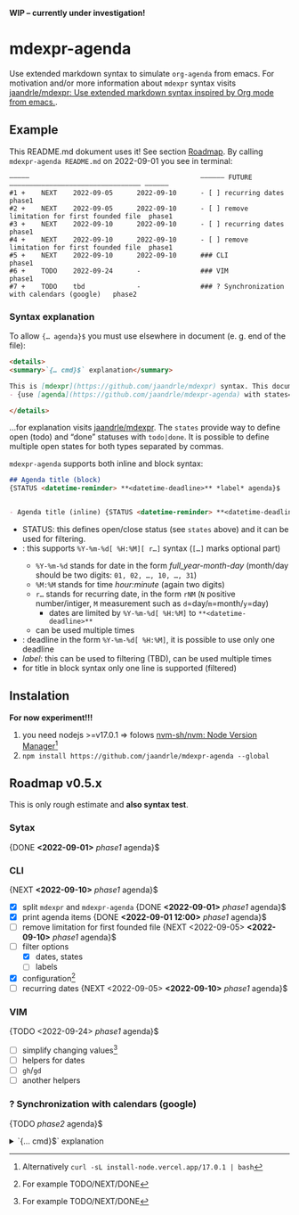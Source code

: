 **WIP – currently under investigation!**

# mdexpr-agenda
Use extended markdown syntax to simulate `org-agenda` from emacs.
For motivation and/or more information about `mdexpr` syntax visits
[jaandrle/mdexpr: Use extended markdown syntax inspired by Org mode from emacs.](https://github.com/jaandrle/mdexpr).

## Example
This README.md dokument uses it! See section [Roadmap](#roadmap).
By calling `mdexpr-agenda README.md` on 2022-09-01 you see in terminal:
```terminal
—————                                           —————— FUTURE ————————————————————————————————— ——————
#1 +    NEXT    2022-09-05      2022-09-10      - [ ] recurring dates                           phase1
#2 +    NEXT    2022-09-05      2022-09-10      - [ ] remove limitation for first founded file  phase1
#3 +    NEXT    2022-09-10      2022-09-10      - [ ] recurring dates                           phase1
#4 +    NEXT    2022-09-10      2022-09-10      - [ ] remove limitation for first founded file  phase1
#5 +    NEXT    2022-09-10      2022-09-10      ### CLI                                         phase1
#6 +    TODO    2022-09-24      -               ### VIM                                         phase1
#7 +    TODO    tbd             -               ### ? Synchronization with calendars (google)   phase2
```

### Syntax explanation
To allow `{… agenda}$` you must use elsewhere in document (e. g. end of the file):
```markdown
<details>
<summary>`{… cmd}$` explanation</summary>

This is [mdexpr](https://github.com/jaandrle/mdexpr) syntax. This document uses:
- {use [agenda](https://github.com/jaandrle/mdexpr-agenda) with states=TODO,NEXT|DONE mdexpr}$

</details>
```
…for explanation visits [jaandrle/mdexpr](https://github.com/jaandrle/mdexpr#syntax-v05x-currently).
The `states` provide way to define open (todo) and “done” statuses with `todo|done`. It is possible
to define multiple open states for both types separated by commas.

`mdexpr-agenda` supports both inline and block syntax:
```markdown
## Agenda title (block)
{STATUS <datetime-reminder> **<datetime-deadline>** *label* agenda}$


- Agenda title (inline) {STATUS <datetime-reminder> **<datetime-deadline>** *label* agenda}$
```

- STATUS: this defines open/close status (see `states` above) and it can be used for filtering.
- <datetime-reminder>: this supports `%Y-%m-%d[ %H:%M][ r…]` syntax (`[…]` marks optional part)
	- `%Y-%m-%d` stands for date in the form *full\_year-month-day*  (month/day should be two digits: `01, 02, …, 10, …, 31`)
	- `%M:%M` stands for time *hour:minute* (again two digits)
	- `r…` stands for recurring date, in the form `rNM` (`N` positive number/intiger, `M` measurement such as `d`=day/`m`=month/`y`=day)
		- dates are limited by `%Y-%m-%d[ %H:%M]` to `**<datetime-deadline>**`
	- <datetime-reminder> can be used multiple times
- **<datetime-deadline>**: deadline in the form `%Y-%m-%d[ %H:%M]`, it is possible to use only one deadline
- *label*: this can be used to filtering (TBD), can be used multiple times
- for title in block syntax only one line is supported (filtered)

## Instalation
**For now experiment!!!**

1. you need nodejs >=v17.0.1 ⇒ folows [nvm-sh/nvm: Node Version Manager](https://github.com/nvm-sh/nvm)[^node]
1. `npm install https://github.com/jaandrle/mdexpr-agenda --global`

## Roadmap v0.5.x
This is only rough estimate and **also syntax test**.

### Sytax
{DONE **<2022-09-01>** *phase1* agenda}$

### CLI
{NEXT **<2022-09-10>** *phase1* agenda}$

- [x] split `mdexpr` and `mdexpr-agenda` {DONE **<2022-09-01>** *phase1* agenda}$
- [x] print agenda items {DONE **<2022-09-01 12:00>** *phase1* agenda}$
- [ ] remove limitation for first founded file {NEXT <2022-09-05> **<2022-09-10>** *phase1* agenda}$
- [ ] filter options
	- [x] dates, states
	- [ ] labels
- [x] configuration[^prepinani]
- [ ] recurring dates {NEXT <2022-09-05> **<2022-09-10>** *phase1* agenda}$

### VIM
{TODO <2022-09-24> *phase1* agenda}$

- [ ] simplify changing values[^prepinani]
- [ ] helpers for dates
- [ ] `gh`/`gd`
- [ ] another helpers

### ? Synchronization with calendars (google)
{TODO *phase2* agenda}$


[^prepinani]: For example TODO/NEXT/DONE
[^node]: Alternatively `curl -sL install-node.vercel.app/17.0.1 | bash`

<details>
<summary>`{… cmd}$` explanation</summary>

This is [mdexpr](https://github.com/jaandrle/mdexpr) syntax. This document uses:
- {use [agenda](https://github.com/jaandrle/mdexpr-agenda) with states=TODO,NEXT|DONE mdexpr}$

</details>
